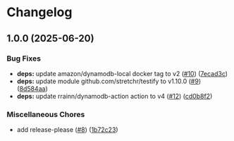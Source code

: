 # Changelog

## 1.0.0 (2025-06-20)


### Bug Fixes

* **deps:** update amazon/dynamodb-local docker tag to v2 ([#10](https://github.com/nabeken/koro/issues/10)) ([7ecad3c](https://github.com/nabeken/koro/commit/7ecad3c2e8b845e126ce3c2ec127805ac2744d8d))
* **deps:** update module github.com/stretchr/testify to v1.10.0 ([#9](https://github.com/nabeken/koro/issues/9)) ([8d584aa](https://github.com/nabeken/koro/commit/8d584aae76d7f5d953637ecb115cb6d5afcf34a0))
* **deps:** update rrainn/dynamodb-action action to v4 ([#12](https://github.com/nabeken/koro/issues/12)) ([cd0b8f2](https://github.com/nabeken/koro/commit/cd0b8f2c230eee53bbecbf43ee468103d084586a))


### Miscellaneous Chores

* add release-please ([#8](https://github.com/nabeken/koro/issues/8)) ([1b72c23](https://github.com/nabeken/koro/commit/1b72c23aaf02e8ea8bba2c6749c5b09e01a0e546))

